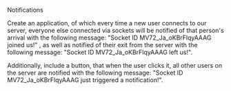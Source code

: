Notifications

Create an application, of which every time a new user connects to our server, everyone else connected via sockets will be notified of that person's arrival with the following message: "Socket ID MV72_Ja_oKBrFlqyAAAG joined us!" , as well as notified of their exit from the server with the following message: "Socket ID MV72_Ja_oKBrFlqyAAAG left us!". 

Additionally, include a button, that when the user clicks it, all other users on the server are notified with the following message: "Socket ID MV72_Ja_oKBrFlqyAAAG just triggered a notification!".